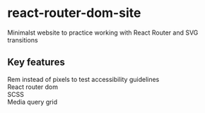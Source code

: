 # react-router-dom-site
Minimalst website to practice working with React Router and SVG transitions


## Key features

Rem instead of pixels to test accessibility guidelines </br>
React router dom </br>
SCSS </br>
Media query grid

